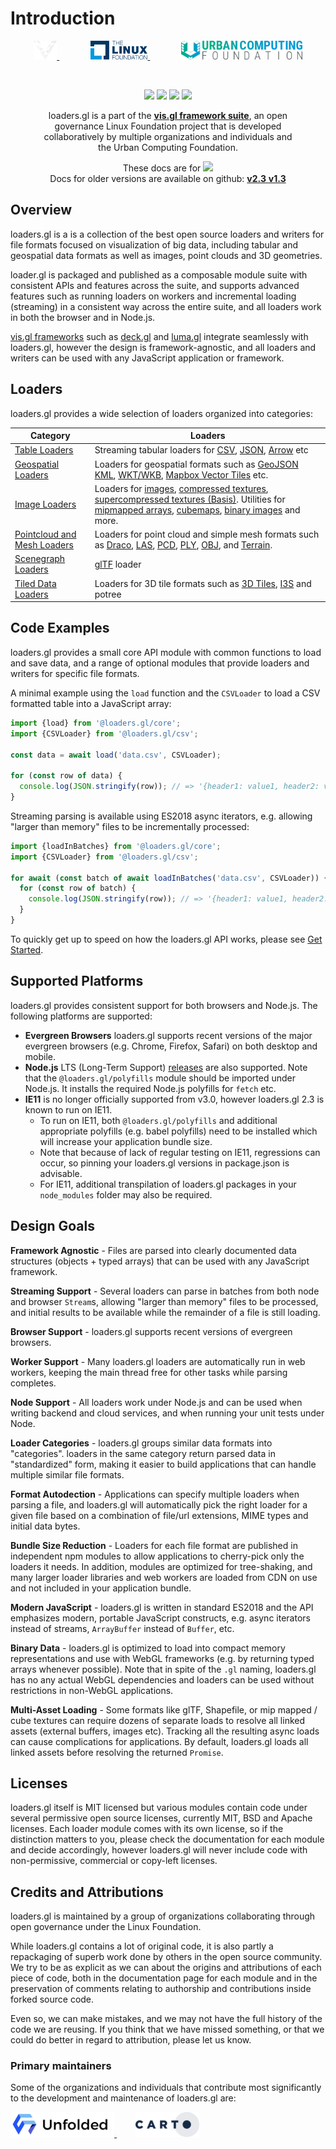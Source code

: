 # Introduction

<p align="center">
  <a href="https://vis.gl">
    <img height="30" src="https://raw.githubusercontent.com/visgl/vis.gl/master/src/images/logos/vis-logo.png" />
    <span style="padding-left: 50px;" />
    <img height="30" src="https://raw.githubusercontent.com/visgl/vis.gl/master/src/images/logos/linux-foundation.svg" />
    <span style="padding-left: 50px;" />
    <img height="30" src="https://raw.githubusercontent.com/visgl/vis.gl/master/src/images/logos/ucf-color-hztl.svg" />
  </a>
</p>
<br/>
<p align="center">
  <img src="https://badge.fury.io/js/%40loaders.gl%2Fcore.svg" />
  <img src="https://flat.badgen.net/badge/icon/Typed?icon=typescript&label&labelColor=blue&color=555555)" />
  <img src="https://img.shields.io/badge/License-MIT-green.svg" />
  <img src="https://img.shields.io/npm/dm/@loaders.gl/core.svg" />
  <!-- <img src="https://coveralls.io/repos/github/visgl/loaders.gl/badge.svg?" /> -->
  <br />
</p>

<p align="center" style="margin-left: 10%; margin-right: 10%">
loaders.gl is a part of the <a href="https://vis.gl"><b>vis.gl framework suite</b></a>, an open governance Linux Foundation project that is developed collaboratively by multiple organizations and individuals and the Urban Computing Foundation.
</p>

<p align="center">
  These docs are for <img src="https://img.shields.io/badge/loaders.gl-v3.0-blue.svg" />
  <br />
  Docs for older versions are available on github: 
  <a href="https://github.com/visgl/loaders.gl/blob/2.3-release/docs/README.md">
    <b>v2.3</b>
  </a>
  <a href="https://github.com/visgl/loaders.gl/blob/1.3-release/docs/README.md">
    <b>v1.3</b>
  </a>
</p>

## Overview

loaders.gl is a is a collection of the best open source loaders and writers for file formats focused on visualization of big data, including tabular and geospatial data formats as well as images, point clouds and 3D geometries.

loader.gl is packaged and published as a composable module suite with consistent APIs and features across the suite, and supports advanced features such as running loaders on workers and incremental loading (streaming) in a consistent way across the entire suite, and all loaders work in both the browser and in Node.js.

[vis.gl frameworks](https://vis.gl/frameworks) such as [deck.gl](https://deck.gl) and [luma.gl](https://luma.gl) integrate seamlessly with loaders.gl, however the design is framework-agnostic, and all loaders and writers can be used with any JavaScript application or framework.

## Loaders

loaders.gl provides a wide selection of loaders organized into categories:

| Category                                                         | Loaders                                                                                                                                                                                                                                                                                                                                                                                                                                                                              |
| ---------------------------------------------------------------- | ------------------------------------------------------------------------------------------------------------------------------------------------------------------------------------------------------------------------------------------------------------------------------------------------------------------------------------------------------------------------------------------------------------------------------------------------------------------------------------ |
| [Table Loaders](docs/specifications/category-table)              | Streaming tabular loaders for [CSV](modules/csv/docs/api-reference/csv-loader), [JSON](modules/json/docs/api-reference/json-loader), [Arrow](modules/arrow/docs/api-reference/arrow-loader) etc                                                                                                                                                                                                                                                                                      |
| [Geospatial Loaders](docs/specifications/category-gis)           | Loaders for geospatial formats such as [GeoJSON](<(modules/json/docs/api-reference/geojson-loader)>) [KML](modules/kml/docs/api-reference/kml-loader), [WKT/WKB](modules/wkt/docs/api-reference/wkt-loader), [Mapbox Vector Tiles](modules/mvt/docs/api-reference/mvt-loader) etc.                                                                                                                                                                                                   |
| [Image Loaders](docs/specifications/category-image)              | Loaders for [images](modules/images/docs/api-reference/image-loader), [compressed textures](modules/textures/docs/api-reference/compressed-texture-loader), [supercompressed textures (Basis)](modules/textures/docs/api-reference/basis-loader). Utilities for [mipmapped arrays](modules/images/docs/api-reference/load-image-array), [cubemaps](modules/images/docs/api-reference/load-image-cube), [binary images](modules/images/docs/api-reference/binary-image-api) and more. |
| [Pointcloud and Mesh Loaders](docs/specifications/category-mesh) | Loaders for point cloud and simple mesh formats such as [Draco](modules/draco/docs/api-reference/draco-loader), [LAS](modules/las/docs/api-reference/las-loader), [PCD](modules/pcd/docs/api-reference/pcd-loader), [PLY](modules/ply/docs/api-reference/ply-loader), [OBJ](modules/obj/docs/api-reference/obj-loader), and [Terrain](modules/terrain/docs/api-reference/terrain-loader).                                                                                            |
| [Scenegraph Loaders](docs/specifications/category-scenegraph)    | [glTF](modules/gltf/docs/api-reference/gltf-loader) loader                                                                                                                                                                                                                                                                                                                                                                                                                           |
| [Tiled Data Loaders](docs/specifications/category-3d-tiles)         | Loaders for 3D tile formats such as [3D Tiles](modules/3d-tiles/docs/api-reference/tile-3d-loader), [I3S](modules/i3s/docs/api-reference/i3s) and potree                                                                                                                                                                                                                                                                                                                             |

## Code Examples

loaders.gl provides a small core API module with common functions to load and save data, and a range of optional modules that provide loaders and writers for specific file formats.

A minimal example using the `load` function and the `CSVLoader` to load a CSV formatted table into a JavaScript array:

```js
import {load} from '@loaders.gl/core';
import {CSVLoader} from '@loaders.gl/csv';

const data = await load('data.csv', CSVLoader);

for (const row of data) {
  console.log(JSON.stringify(row)); // => '{header1: value1, header2: value2}'
}
```

Streaming parsing is available using ES2018 async iterators, e.g. allowing "larger than memory" files to be incrementally processed:

```js
import {loadInBatches} from '@loaders.gl/core';
import {CSVLoader} from '@loaders.gl/csv';

for await (const batch of await loadInBatches('data.csv', CSVLoader)) {
  for (const row of batch) {
    console.log(JSON.stringify(row)); // => '{header1: value1, header2: value2}'
  }
}
```

To quickly get up to speed on how the loaders.gl API works, please see [Get Started](docs/developer-guide/get-started).

## Supported Platforms

loaders.gl provides consistent support for both browsers and Node.js. The following platforms are supported:

- **Evergreen Browsers** loaders.gl supports recent versions of the major evergreen browsers (e.g. Chrome, Firefox, Safari) on both desktop and mobile.
- **Node.js** LTS (Long-Term Support) [releases](https://nodejs.org/en/about/releases/) are also supported. Note that the `@loaders.gl/polyfills` module should be imported under Node.js. It installs the required Node.js polyfills for `fetch` etc.
- **IE11** is no longer officially supported from v3.0, however loaders.gl 2.3 is known to run on IE11.
  - To run on IE11, both `@loaders.gl/polyfills` and additional appropriate polyfills (e.g. babel polyfills) need to be installed which will increase your application bundle size.
  - Note that because of lack of regular testing on IE11, regressions can occur, so pinning your loaders.gl versions in package.json is advisable.
  - For IE11, additional transpilation of loaders.gl packages in your `node_modules` folder may also be required.
## Design Goals

**Framework Agnostic** - Files are parsed into clearly documented data structures (objects + typed arrays) that can be used with any JavaScript framework.

**Streaming Support** - Several loaders can parse in batches from both node and browser `Stream`s, allowing "larger than memory" files to be processed, and initial results to be available while the remainder of a file is still loading.

**Browser Support** - loaders.gl supports recent versions of evergreen browsers.

**Worker Support** - Many loaders.gl loaders are automatically run in web workers, keeping the main thread free for other tasks while parsing completes.

**Node Support** - All loaders work under Node.js and can be used when writing backend and cloud services, and when running your unit tests under Node.

**Loader Categories** - loaders.gl groups similar data formats into "categories". loaders in the same category return parsed data in "standardized" form, making it easier to build applications that can handle multiple similar file formats.

**Format Autodection** - Applications can specify multiple loaders when parsing a file, and loaders.gl will automatically pick the right loader for a given file based on a combination of file/url extensions, MIME types and initial data bytes.

**Bundle Size Reduction** - Loaders for each file format are published in independent npm modules to allow applications to cherry-pick only the loaders it needs. In addition, modules are optimized for tree-shaking, and many larger loader libraries and web workers are loaded from CDN on use and not included in your application bundle.

**Modern JavaScript** - loaders.gl is written in standard ES2018 and the API emphasizes modern, portable JavaScript constructs, e.g. async iterators instead of streams, `ArrayBuffer` instead of `Buffer`, etc.

**Binary Data** - loaders.gl is optimized to load into compact memory representations and use with WebGL frameworks (e.g. by returning typed arrays whenever possible). Note that in spite of the `.gl` naming, loaders.gl has no any actual WebGL dependencies and loaders can be used without restrictions in non-WebGL applications.

**Multi-Asset Loading** - Some formats like glTF, Shapefile, or mip mapped / cube textures can require dozens of separate loads to resolve all linked assets (external buffers, images etc). Tracking all the resulting async loads can cause complications for applications. By default, loaders.gl loads all linked assets before resolving the returned `Promise`.

## Licenses

loaders.gl itself is MIT licensed but various modules contain code under several permissive open source licenses, currently MIT, BSD and Apache licenses. Each loader module comes with its own license, so if the distinction matters to you, please check the documentation for each module and decide accordingly, however loaders.gl will never include code with non-permissive, commercial or copy-left licenses.

## Credits and Attributions

loaders.gl is maintained by a group of organizations collaborating through open governance under the Linux Foundation.

While loaders.gl contains a lot of original code, it is also partly a repackaging of superb work done by others in the open source community. We try to be as explicit as we can about the origins and attributions of each piece of code, both in the documentation page for each module and in the preservation of comments relating to authorship and contributions inside forked source code.

Even so, we can make mistakes, and we may not have the full history of the code we are reusing. If you think that we have missed something, or that we could do better in regard to attribution, please let us know.

### Primary maintainers

Some of the organizations and individuals that contribute most significantly to the development and maintenance of loaders.gl are:

<p style="margin-left: auto; margin-right: auto;">
  <a href="https://unfolded.ai">
    <img height="40" src="https://raw.githubusercontent.com/visgl/vis.gl/master/src/images/logos/unfolded-logo.png" />
  </a>
  <span style="margin-left: 30px;" />
  <a href="https://carto.com">
    <img height="40" src="https://raw.githubusercontent.com/visgl/vis.gl/master/src/images/logos/CARTO-logo-positive.png" />
  </a>
</p>

